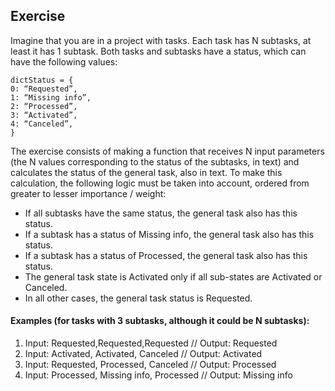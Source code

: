 ## Exercise

Imagine that you are in a project with tasks. Each task has N subtasks, at least it has 1 subtask.
Both tasks and subtasks have a status, which can have the following values:

```
dictStatus = {
0: “Requested”,
1: “Missing info”,
2: “Processed”,
3: “Activated”,
4: “Canceled”,
}
```

The exercise consists of making a function that receives N input parameters (the N values
​corresponding to the status of the subtasks, in text) and calculates the status of the general
task, also in text. To make this calculation, the following logic must be taken into account,
ordered from greater to lesser importance / weight:

- If all subtasks have the same status, the general task also has this status.
- If a subtask has a status of Missing info, the general task also has this status.
- If a subtask has a status of Processed, the general task also has this status.
- The general task state is Activated only if all sub-states are Activated or Canceled.
- In all other cases, the general task status is Requested.

#### Examples (for tasks with 3 subtasks, although it could be N subtasks):
1. Input: Requested,Requested,Requested // Output: Requested
2. Input: Activated, Activated, Canceled // Output: Activated
3. Input: Requested, Processed, Canceled // Output: Processed
4. Input: Processed, Missing info, Processed // Output: Missing info